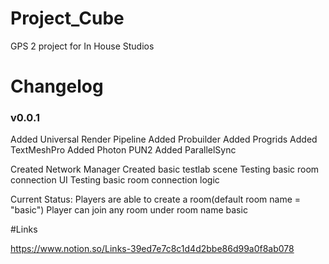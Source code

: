 # Project_Cube
 GPS 2 project for In House Studios
 
 # Changelog
 
 ### v0.0.1 
 
 Added Universal Render Pipeline Added Probuilder Added Progrids Added TextMeshPro Added Photon PUN2 Added ParallelSync

Created Network Manager Created basic testlab scene Testing basic room connection UI Testing basic room connection logic

Current Status: Players are able to create a room(default room name = "basic") Player can join any room under room name basic

#Links

https://www.notion.so/Links-39ed7e7c8c1d4d2bbe86d99a0f8ab078
